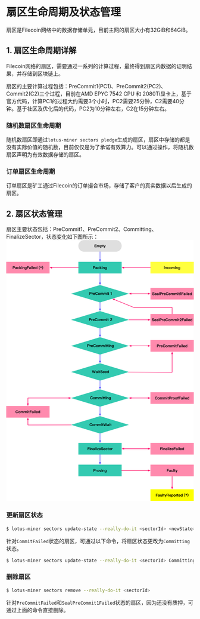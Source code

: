 # 扇区生命周期及状态管理

扇区是Filecoin网络中的数据存储单元，目前主网的扇区大小有32GiB和64GiB。

## 1. 扇区生命周期详解
Filecoin网络的扇区，需要通过一系列的计算过程，最终得到扇区内数据的证明结果，并存储到区块链上。

扇区的主要计算过程包括：PreCommit1(PC1)、PreCommit2(PC2)、Commit2(C2)三个过程，目前在AMD EPYC 7542 CPU 和 2080Ti显卡上，基于官方代码，计算PC1的过程大约需要3个小时，PC2需要25分钟，C2需要40分钟。基于社区及优化后的代码，PC2为10分钟左右，C2在15分钟左右。

### 随机数扇区生命周期
随机数扇区即通过`lotus-miner sectors pledge`生成的扇区，扇区中存储的都是没有实际价值的随机数，目前仅仅是为了承诺有效算力。可以通过操作，将随机数扇区声明为有效数据存储的扇区。

### 订单扇区生命周期
订单扇区是矿工通过Filecoin的订单撮合市场，存储了客户的真实数据以后生成的扇区。

## 2. 扇区状态管理
扇区主要状态包括：PreCommit1、PreCommit2、Committing、FinalizeSector，状态变化如下图所示：
![Distributed Miner](../images/sector-state.png)

### 更新扇区状态
```sh
$ lotus-miner sectors update-state --really-do-it <sectorId> <newState>
```
针对`CommitFailed`状态的扇区，可通过以下命令，将扇区状态更改为`Committing`状态。
```sh
$ lotus-miner sectors update-state --really-do-it <sectorId> Committing
```

### 删除扇区
```sh
$ lotus-miner sectors remove --really-do-it <sectorId>
```
针对`PreCommitFailed`和`SealPreCommit1Failed`状态的扇区，因为还没有质押，可通过上面的命令直接删除。
